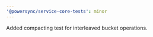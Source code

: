 ```yaml
---
'@powersync/service-core-tests': minor
---
```


Added compacting test for interleaved bucket operations.
